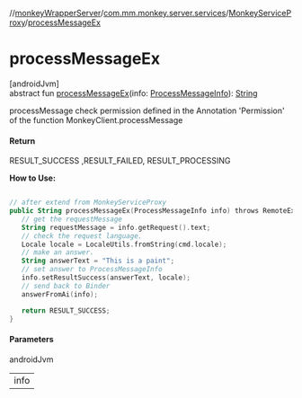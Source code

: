 //[monkeyWrapperServer](../../../index.md)/[com.mm.monkey.server.services](../index.md)/[MonkeyServiceProxy](index.md)/[processMessageEx](process-message-ex.md)

# processMessageEx

[androidJvm]\
abstract fun [processMessageEx](process-message-ex.md)(info: [ProcessMessageInfo](../../com.mm.monkey.server.services.data/-process-message-info/index.md)): [String](https://developer.android.com/reference/kotlin/java/lang/String.html)

processMessage check permission defined in the Annotation 'Permission' of the function MonkeyClient.processMessage

#### Return

RESULT_SUCCESS ,RESULT_FAILED, RESULT_PROCESSING 

**How to Use:**

```kotlin

// after extend from MonkeyServiceProxy
public String processMessageEx(ProcessMessageInfo info) throws RemoteException {
   // get the requestMessage
   String requestMessage = info.getRequest().text;
   // check the request language.
   Locale locale = LocaleUtils.fromString(cmd.locale);
   // make an answer.
   String answerText = "This is a paint";
   // set answer to ProcessMessageInfo
   info.setResultSuccess(answerText, locale);
   // send back to Binder
   answerFromAi(info);

   return RESULT_SUCCESS;
}

```

#### Parameters

androidJvm

| |
|---|
| info |